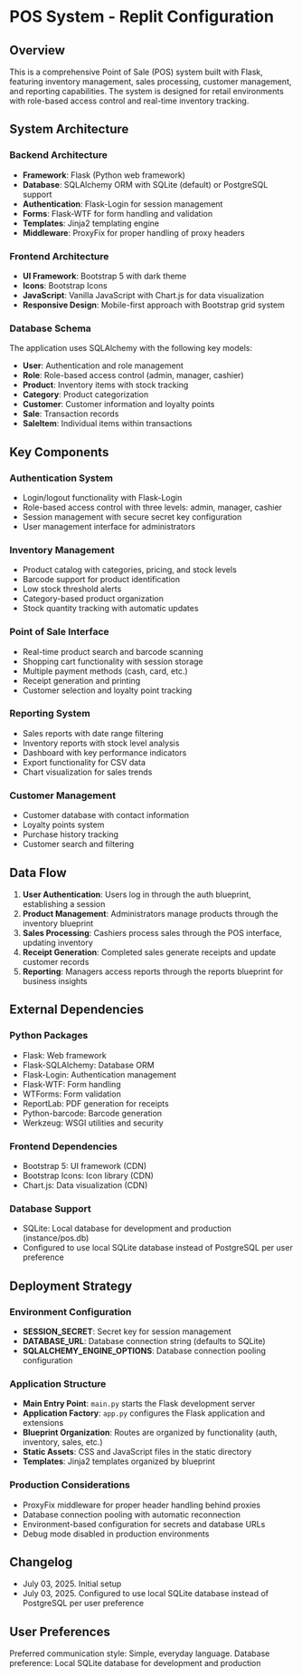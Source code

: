 # POS System - Replit Configuration

## Overview

This is a comprehensive Point of Sale (POS) system built with Flask, featuring inventory management, sales processing, customer management, and reporting capabilities. The system is designed for retail environments with role-based access control and real-time inventory tracking.

## System Architecture

### Backend Architecture
- **Framework**: Flask (Python web framework)
- **Database**: SQLAlchemy ORM with SQLite (default) or PostgreSQL support
- **Authentication**: Flask-Login for session management
- **Forms**: Flask-WTF for form handling and validation
- **Templates**: Jinja2 templating engine
- **Middleware**: ProxyFix for proper handling of proxy headers

### Frontend Architecture
- **UI Framework**: Bootstrap 5 with dark theme
- **Icons**: Bootstrap Icons
- **JavaScript**: Vanilla JavaScript with Chart.js for data visualization
- **Responsive Design**: Mobile-first approach with Bootstrap grid system

### Database Schema
The application uses SQLAlchemy with the following key models:
- **User**: Authentication and role management
- **Role**: Role-based access control (admin, manager, cashier)
- **Product**: Inventory items with stock tracking
- **Category**: Product categorization
- **Customer**: Customer information and loyalty points
- **Sale**: Transaction records
- **SaleItem**: Individual items within transactions

## Key Components

### Authentication System
- Login/logout functionality with Flask-Login
- Role-based access control with three levels: admin, manager, cashier
- Session management with secure secret key configuration
- User management interface for administrators

### Inventory Management
- Product catalog with categories, pricing, and stock levels
- Barcode support for product identification
- Low stock threshold alerts
- Category-based product organization
- Stock quantity tracking with automatic updates

### Point of Sale Interface
- Real-time product search and barcode scanning
- Shopping cart functionality with session storage
- Multiple payment methods (cash, card, etc.)
- Receipt generation and printing
- Customer selection and loyalty point tracking

### Reporting System
- Sales reports with date range filtering
- Inventory reports with stock level analysis
- Dashboard with key performance indicators
- Export functionality for CSV data
- Chart visualization for sales trends

### Customer Management
- Customer database with contact information
- Loyalty points system
- Purchase history tracking
- Customer search and filtering

## Data Flow

1. **User Authentication**: Users log in through the auth blueprint, establishing a session
2. **Product Management**: Administrators manage products through the inventory blueprint
3. **Sales Processing**: Cashiers process sales through the POS interface, updating inventory
4. **Receipt Generation**: Completed sales generate receipts and update customer records
5. **Reporting**: Managers access reports through the reports blueprint for business insights

## External Dependencies

### Python Packages
- Flask: Web framework
- Flask-SQLAlchemy: Database ORM
- Flask-Login: Authentication management
- Flask-WTF: Form handling
- WTForms: Form validation
- ReportLab: PDF generation for receipts
- Python-barcode: Barcode generation
- Werkzeug: WSGI utilities and security

### Frontend Dependencies
- Bootstrap 5: UI framework (CDN)
- Bootstrap Icons: Icon library (CDN)
- Chart.js: Data visualization (CDN)

### Database Support
- SQLite: Local database for development and production (instance/pos.db)
- Configured to use local SQLite database instead of PostgreSQL per user preference

## Deployment Strategy

### Environment Configuration
- **SESSION_SECRET**: Secret key for session management
- **DATABASE_URL**: Database connection string (defaults to SQLite)
- **SQLALCHEMY_ENGINE_OPTIONS**: Database connection pooling configuration

### Application Structure
- **Main Entry Point**: `main.py` starts the Flask development server
- **Application Factory**: `app.py` configures the Flask application and extensions
- **Blueprint Organization**: Routes are organized by functionality (auth, inventory, sales, etc.)
- **Static Assets**: CSS and JavaScript files in the static directory
- **Templates**: Jinja2 templates organized by blueprint

### Production Considerations
- ProxyFix middleware for proper header handling behind proxies
- Database connection pooling with automatic reconnection
- Environment-based configuration for secrets and database URLs
- Debug mode disabled in production environments

## Changelog

- July 03, 2025. Initial setup
- July 03, 2025. Configured to use local SQLite database instead of PostgreSQL per user preference

## User Preferences

Preferred communication style: Simple, everyday language.
Database preference: Local SQLite database for development and production